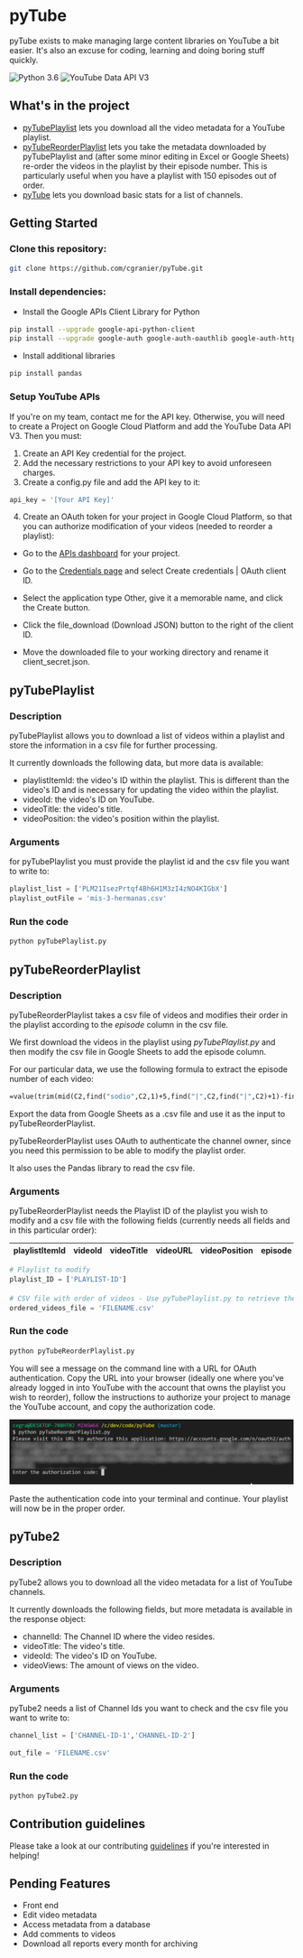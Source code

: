# pyTube #

pyTube exists to make managing large content libraries on YouTube a bit easier. It's also an excuse for coding, learning and doing boring stuff quickly.

![Python 3.6](https://img.shields.io/badge/python-3.6-blue.svg)
![YouTube Data API V3](https://img.shields.io/badge/YouTube%20Data%20API-V3-red.svg)

## What's in the project ##

* [pyTubePlaylist](#pytubeplaylist) lets you download all the video metadata for a YouTube playlist.
* [pyTubeReorderPlaylist](#pytubereorderplaylist) lets you take the metadata downloaded by pyTubePlaylist and (after some minor editing in Excel or Google Sheets) re-order the videos in the playlist by their episode number. This is particularly useful when you have a playlist with 150 episodes out of order.
* [pyTube](#pytube2) lets you download basic stats for a list of channels.

## Getting Started ##

### Clone this repository: ###

```bash
git clone https://github.com/cgranier/pyTube.git
```

### Install dependencies: ###

* Install the Google APIs Client Library for Python

```bash
pip install --upgrade google-api-python-client
pip install --upgrade google-auth google-auth-oauthlib google-auth-httplib2
```

* Install additional libraries

```bash
pip install pandas
```

### Setup YouTube APIs ###

If you're on my team, contact me for the API key. Otherwise, you will need to create a Project on Google Cloud Platform and add the YouTube Data API V3. Then you must:

1. Create an API Key credential for the project.
2. Add the necessary restrictions to your API key to avoid unforeseen charges.
3. Create a config.py file and add the API key to it:

```python
api_key = '[Your API Key]'
```

4. Create an OAuth token for your project in Google Cloud Platform, so that you can authorize modification of your videos (needed to reorder a playlist):

* Go to the [APIs dashboard](https://console.cloud.google.com/apis/dashboard) for your project.

* Go to the [Credentials page](https://console.cloud.google.com/apis/credentials) and select Create credentials | OAuth client ID.

* Select the application type Other, give it a memorable name, and click the Create button.

* Click the file_download (Download JSON) button to the right of the client ID.

* Move the downloaded file to your working directory and rename it client_secret.json.

## pyTubePlaylist ##

### Description ###

pyTubePlaylist allows you to download a list of videos within a playlist and store the information in a csv file for further processing.

It currently downloads the following data, but more data is available:

* playlistItemId: the video's ID within the playlist. This is different than the video's ID and is necessary for updating the video within the playlist.
* videoId: the video's ID on YouTube.
* videoTitle: the video's title.
* videoPosition: the video's position within the playlist.

### Arguments ###

for pyTubePlaylist you must provide the playlist id and the csv file you want to write to:

```python
playlist_list = ['PLM21IsezPrtqf4Bh6H1M3zI4zNO4KIGbX']
playlist_outFile = 'mis-3-hermanas.csv'
```

### Run the code ###

```bash
python pyTubePlaylist.py
```

## pyTubeReorderPlaylist ##

### Description ###

pyTubeReorderPlaylist takes a csv file of videos and modifies their order in the playlist according to the _episode_ column in the csv file.

We first download the videos in the playlist using _pyTubePlaylist.py_ and then modify the csv file in Google Sheets to add the episode column.

For our particular data, we use the following formula to extract the episode number of each video:

```vb
=value(trim(mid(C2,find("sodio",C2,1)+5,find("|",C2,find("|",C2)+1)-find("sodio",C2,1)-5)))
```

Export the data from Google Sheets as a .csv file and use it as the input to pyTubeReorderPlaylist.

pyTubeReorderPlaylist uses OAuth to authenticate the channel owner, since you need this permission to be able to modify the playlist order.

It also uses the Pandas library to read the csv file.

### Arguments ###

pyTubeReorderPlaylist needs the Playlist ID of the playlist you wish to modify and a csv file with the following fields (currently needs all fields and in this particular order):

|playlistItemId|videoId|videoTitle|videoURL|videoPosition|episode|
|--------------|-------|----------|--------|-------------|-------|

```python
# Playlist to modify
playlist_ID = ['PLAYLIST-ID']

# CSV file with order of videos - Use pyTubePlaylist.py to retrieve the videos initially
ordered_videos_file = 'FILENAME.csv'
```

### Run the code ###

```bash
python pyTubeReorderPlaylist.py
```

You will see a message on the command line with a URL for OAuth authentication. Copy the URL into your browser (ideally one where you've already logged in into YouTube with the account that owns the playlist you wish to reorder), follow the instructions to authorize your project to manage the YouTube account, and copy the authorization code.

![Authorization code request](oauth-url.png)

Paste the authentication code into your terminal and continue. Your playlist will now be in the proper order.

## pyTube2 ##

### Description ###

pyTube2 allows you to download all the video metadata for a list of YouTube channels.

It currently downloads the following fields, but more metadata is available in the response object:

* channelId: The Channel ID where the video resides.
* videoTitle: The video's title.
* videoId: The video's ID on YouTube.
* videoViews: The amount of views on the video.

### Arguments ###

pyTube2 needs a list of Channel Ids you want to check and the csv file you want to write to:

```python
channel_list = ['CHANNEL-ID-1','CHANNEL-ID-2']
```

```python
out_file = 'FILENAME.csv'
```

### Run the code ###

```bash
python pyTube2.py
```

## Contribution guidelines ##

Please take a look at our contributing [guidelines](CONTRIBUTING.md) if you're interested in helping!

## Pending Features ##

* Front end
* Edit video metadata
* Access metadata from a database
* Add comments to videos
* Download all reports every month for archiving